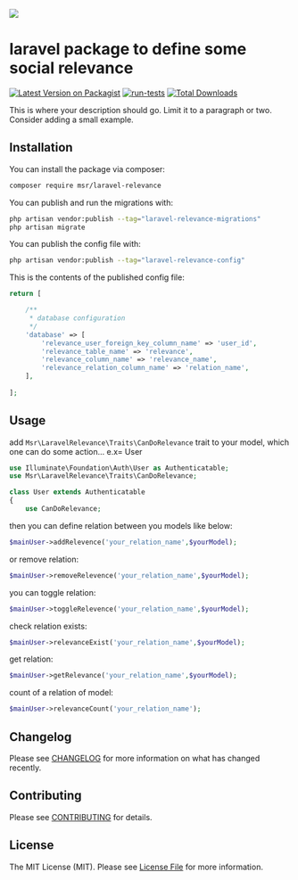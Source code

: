 
[<img src="https://github-ads.s3.eu-central-1.amazonaws.com/support-ukraine.svg?t=1" />](https://supportukrainenow.org)

# laravel package to define some social relevance

[![Latest Version on Packagist](https://img.shields.io/packagist/v/msr/laravel-relevance.svg?style=flat-square)](https://packagist.org/packages/msr/laravel-relevance)
[![run-tests](https://github.com/mahdimsr/Laravel-Relevance/actions/workflows/run-tests.yml/badge.svg?branch=main)](https://github.com/mahdimsr/Laravel-Relevance/actions/workflows/run-tests.yml)
[![Total Downloads](https://img.shields.io/packagist/dt/msr/laravel-relevance.svg?style=flat-square)](https://packagist.org/packages/msr/laravel-relevance)

This is where your description should go. Limit it to a paragraph or two. Consider adding a small example.

## Installation

You can install the package via composer:

```bash
composer require msr/laravel-relevance
```

You can publish and run the migrations with:

```bash
php artisan vendor:publish --tag="laravel-relevance-migrations"
php artisan migrate
```

You can publish the config file with:

```bash
php artisan vendor:publish --tag="laravel-relevance-config"
```

This is the contents of the published config file:

```php
return [

    /**
     * database configuration
     */
    'database' => [
        'relevance_user_foreign_key_column_name' => 'user_id',
        'relevance_table_name' => 'relevance',
        'relevance_column_name' => 'relevance_name',
        'relevance_relation_column_name' => 'relation_name',
    ],
    
];
```

## Usage
add `Msr\LaravelRelevance\Traits\CanDoRelevance` trait to your model, which one can do some action... e.x= User

```php
use Illuminate\Foundation\Auth\User as Authenticatable;
use Msr\LaravelRelevance\Traits\CanDoRelevance;

class User extends Authenticatable
{
    use CanDoRelevance;
```
then you can define relation between you models like below:
```php
$mainUser->addRelevence('your_relation_name',$yourModel);
```
or remove relation:
```php
$mainUser->removeRelevence('your_relation_name',$yourModel);
```
you can toggle relation:
```php
$mainUser->toggleRelevence('your_relation_name',$yourModel);
```
check relation exists:
```php
$mainUser->relevanceExist('your_relation_name',$yourModel);
```
get relation:
```php
$mainUser->getRelevance('your_relation_name',$yourModel);
```
count of a relation of model:
```php
$mainUser->relevanceCount('your_relation_name');
```
## Changelog

Please see [CHANGELOG](CHANGELOG.md) for more information on what has changed recently.

## Contributing

Please see [CONTRIBUTING](https://github.com/spatie/.github/blob/main/CONTRIBUTING.md) for details.

## License

The MIT License (MIT). Please see [License File](LICENSE.md) for more information.
